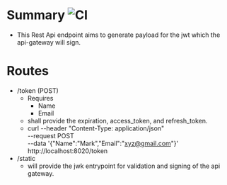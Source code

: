 # Summary ![CI](https://github.com/navalta3030/go-jwt-generator/workflows/CI/badge.svg?branch=master)
- This Rest Api endpoint aims to generate payload for the jwt which the api-gateway will sign.

# Routes
  - /token (POST)
    - Requires
      - Name
      - Email
    - shall provide the expiration, access_token, and refresh_token.
    - curl --header "Content-Type: application/json" \
        --request POST \
        --data '{"Name":"Mark","Email":"xyz@gmail.com"}' \
        http://localhost:8020/token
  - /static
    - will provide the jwk entrypoint for validation and signing of the api gateway.
